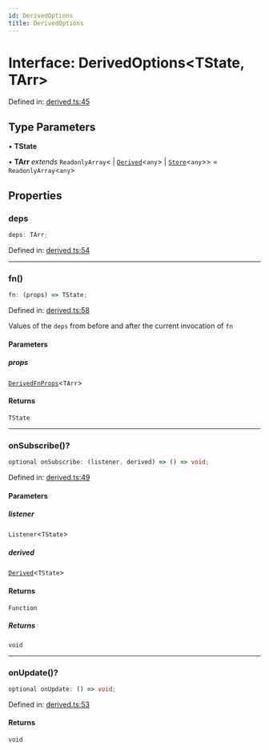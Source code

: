 ```yaml
---
id: DerivedOptions
title: DerivedOptions
---
```


<!-- DO NOT EDIT: this page is autogenerated from the type comments -->

# Interface: DerivedOptions\<TState, TArr\>

Defined in: [derived.ts:45](https://github.com/TanStack/store/blob/main/packages/store/src/derived.ts#L45)

## Type Parameters

• **TState**

• **TArr** *extends* `ReadonlyArray`\<
  \| [`Derived`](../../classes/derived.md)\<`any`\>
  \| [`Store`](../../classes/store.md)\<`any`\>\> = `ReadonlyArray`\<`any`\>

## Properties

### deps

```ts
deps: TArr;
```

Defined in: [derived.ts:54](https://github.com/TanStack/store/blob/main/packages/store/src/derived.ts#L54)

***

### fn()

```ts
fn: (props) => TState;
```

Defined in: [derived.ts:58](https://github.com/TanStack/store/blob/main/packages/store/src/derived.ts#L58)

Values of the `deps` from before and after the current invocation of `fn`

#### Parameters

##### props

[`DerivedFnProps`](../derivedfnprops.md)\<`TArr`\>

#### Returns

`TState`

***

### onSubscribe()?

```ts
optional onSubscribe: (listener, derived) => () => void;
```

Defined in: [derived.ts:49](https://github.com/TanStack/store/blob/main/packages/store/src/derived.ts#L49)

#### Parameters

##### listener

`Listener`\<`TState`\>

##### derived

[`Derived`](../../classes/derived.md)\<`TState`\>

#### Returns

`Function`

##### Returns

`void`

***

### onUpdate()?

```ts
optional onUpdate: () => void;
```

Defined in: [derived.ts:53](https://github.com/TanStack/store/blob/main/packages/store/src/derived.ts#L53)

#### Returns

`void`
